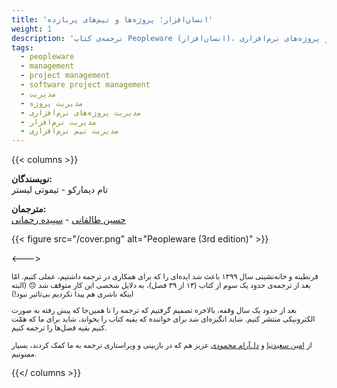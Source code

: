 ```yaml
---
title: 'انسان‌افزار؛ پروژه‌ها و تیم‌های پربازده'
weight: 1
description: 'نرجمه‌ی کتاب Peopleware (انسان‌افزار)، کتاب توصیه شده و پرفروش در حوزه‌ی مدیریت تیم‌ها و پروژه‌های نرم‌افزاری'
tags: 
  - peopleware
  - management
  - project management
  - software project management
  - مدیریت
  - مدیریت پروژه
  - مدیریت پروژه‌های نرم‌افزاری
  - مدیریت نرم‌افزار
  - مدیریت تیم نرم‌افزاری
---
```


{{< columns >}}

**نویسندگان:** \
تام دیمارکو - تیموتی لیستر

**مترجمان:** \
[حسین طالقانی](https://a3dho3yn.ir) - [سپیده رحمانی](https://www.linkedin.com/in/sepideh-rahmani-535927a6/)

{{< figure src="/cover.png" alt="Peopleware (3rd edition)" >}}

<--->

<small>
قرنطینه و خانه‌نشینی سال ۱۳۹۹ باعث شد ایده‌ای را که برای همکاری در ترجمه داشتیم، عملی کنیم. امّا بعد از ترجمه‌ی حدود یک سوم از کتاب (۱۳ از ۳۹ فصل)، به دلایل شخصی این کار متوقف شد 😔 (البته اینکه ناشری هم پیدا نکردیم بی‌تاثیر نبود!)

بعد از حدود یک سال وقفه، بالاخره تصمیم گرفتیم که ترجمه را تا همین‌جا که پیش رفته به صورت الکترونیکی منتشر کنیم. شاید انگیزه‌ای شد برای خواننده که بقیه کتاب را بخواند، شاید برای ما که همّت کنیم بقیه فصل‌ها را ترجمه کنیم.

از [امین سعیدنیا](https://www.linkedin.com/in/aminsaeednia/) و [دل‌آرام محمودی](https://www.linkedin.com/in/dmahmoudisari/) عزیز هم که در بازبینی و ویراستاری ترجمه به ما کمک کردند، بسیار ممنونیم.
</small>

{{</ columns >}}
